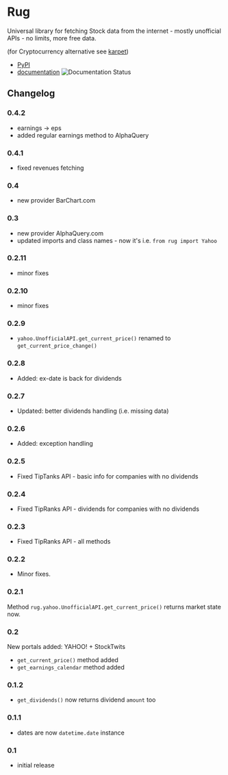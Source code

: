 # Rug

Universal library for fetching Stock data from the internet - mostly unofficial
APIs - no limits, more free data.

(for Cryptocurrency alternative see [karpet](https://github.com/im-n1/karpet))

* [PyPI](https://pypi.org/project/rug/)
* [documentation](https://rug.readthedocs.io/en/latest/) ![Documentation Status](https://readthedocs.org/projects/rug/badge/?version=latest)

## Changelog

### 0.4.2

- earnings -> eps
- added regular earnings method to AlphaQuery

### 0.4.1

- fixed revenues fetching

### 0.4

- new provider BarChart.com

### 0.3

- new provider AlphaQuery.com
- updated imports and class names - now it's i.e. `from rug import Yahoo`

### 0.2.11

- minor fixes

### 0.2.10

- minor fixes

### 0.2.9

- `yahoo.UnofficialAPI.get_current_price()` renamed to `get_current_price_change()`

### 0.2.8

- Added: ex-date is back for dividends

### 0.2.7

- Updated: better dividends handling (i.e. missing data)

### 0.2.6

- Added: exception handling

### 0.2.5

- Fixed TipTanks API - basic info for companies with no dividends

### 0.2.4

- Fixed TipRanks API - dividends for companies with no dividends

### 0.2.3

- Fixed TipRanks API - all methods

### 0.2.2

* Minor fixes.

### 0.2.1

Method `rug.yahoo.UnofficialAPI.get_current_price()` returns market state now.

### 0.2

New portals added: YAHOO! + StockTwits

* `get_current_price()` method added
* `get_earnings_calendar` method added

### 0.1.2
* `get_dividends()` now returns dividend `amount` too

### 0.1.1
* dates are now `datetime.date` instance

### 0.1
* initial release
